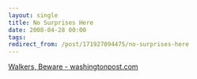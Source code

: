 ```yaml
---
layout: single
title: No Surprises Here
date: 2008-04-28 00:00
tags:
redirect_from: /post/171927094475/no-surprises-here
---
```

[Walkers, Beware - washingtonpost.com](http://www.washingtonpost.com/wp-dyn/content/article/2008/04/23/AR2008042302499.html?nav%3Drss_metro&amp;sub=AR)
